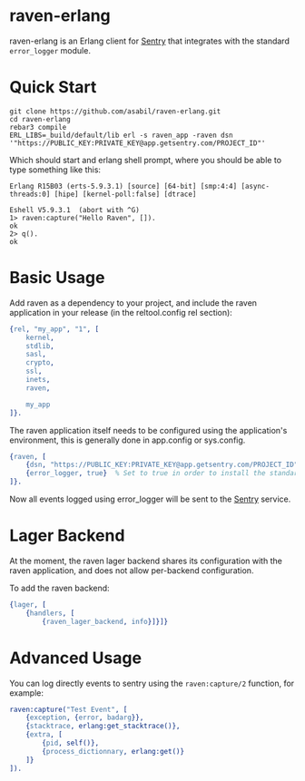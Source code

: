 raven-erlang
============

raven-erlang is an Erlang client for [Sentry](http://aboutsentry.com/) that integrates with the
standard ```error_logger``` module.

Quick Start
===========

```shell
git clone https://github.com/asabil/raven-erlang.git
cd raven-erlang
rebar3 compile
ERL_LIBS=_build/default/lib erl -s raven_app -raven dsn '"https://PUBLIC_KEY:PRIVATE_KEY@app.getsentry.com/PROJECT_ID"'
```

Which should start and erlang shell prompt, where you should be able to type something like this:

```shell
Erlang R15B03 (erts-5.9.3.1) [source] [64-bit] [smp:4:4] [async-threads:0] [hipe] [kernel-poll:false] [dtrace]

Eshell V5.9.3.1  (abort with ^G)
1> raven:capture("Hello Raven", []).
ok
2> q().
ok
```

Basic Usage
===========

Add raven as a dependency to your project, and include the raven application in
your release (in the reltool.config rel section):

```erlang
{rel, "my_app", "1", [
    kernel,
    stdlib,
    sasl,
    crypto,
    ssl,
    inets,
    raven,

    my_app
]}.
```

The raven application itself needs to be configured using the application's environment, this is
generally done in app.config or sys.config.

```erlang
{raven, [
    {dsn, "https://PUBLIC_KEY:PRIVATE_KEY@app.getsentry.com/PROJECT_ID"},
    {error_logger, true}  % Set to true in order to install the standard error logger
]}.
```


Now all events logged using error_logger will be sent to the [Sentry](http://aboutsentry.com/) service.


Lager Backend
============

At the moment, the raven lager backend shares its configuration with the raven application, and does
not allow per-backend configuration.

To add the raven backend:

```erlang
{lager, [
    {handlers, [
        {raven_lager_backend, info}]}]}
```

Advanced Usage
==============

You can log directly events to sentry using the ```raven:capture/2``` function, for example:

```erlang
raven:capture("Test Event", [
    {exception, {error, badarg}},
    {stacktrace, erlang:get_stacktrace()},
    {extra, [
        {pid, self()},
        {process_dictionnary, erlang:get()}
    ]}
]).
```

